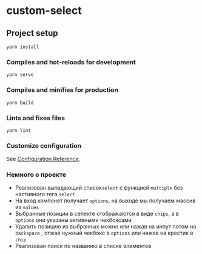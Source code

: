 # custom-select

## Project setup
```
yarn install
```

### Compiles and hot-reloads for development
```
yarn serve
```

### Compiles and minifies for production
```
yarn build
```

### Lints and fixes files
```
yarn lint
```

### Customize configuration
See [Configuration Reference](https://cli.vuejs.org/config/).

### Немного о проекте 

* Реализован выпадающий список`select` с функцией `multiple` без настивного тега `select`
* На вход компонет получает `options`, на выходе мы получаем массив из `values`
* Выбранные позиции в селекте отображаются в виде `chips`, a в `options` они указаны активными чекбоксами
* Удалить позицию из выбранных можно или нажав на инпут потом на `backspace` , отжав нужный чекбокс в `options` или нажав на крестик в `chip`
* Реализован поиск по названию в списке элементов
